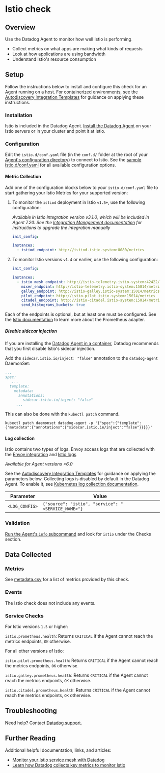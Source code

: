 # Istio check

## Overview

Use the Datadog Agent to monitor how well Istio is performing.

- Collect metrics on what apps are making what kinds of requests
- Look at how applications are using bandwidth
- Understand Istio's resource consumption

## Setup

Follow the instructions below to install and configure this check for an Agent running on a host. For containerized environments, see the [Autodiscovery Integration Templates][1] for guidance on applying these instructions.

### Installation

Istio is included in the Datadog Agent. [Install the Datadog Agent][2] on your Istio servers or in your cluster and point it at Istio.

### Configuration

Edit the `istio.d/conf.yaml` file (in the `conf.d/` folder at the root of your [Agent's configuration directory][3]) to connect to Istio. See the [sample istio.d/conf.yaml][4] for all available configuration options.

#### Metric Collection

Add one of the configuration blocks below to your `istio.d/conf.yaml` file to start gathering your Istio Metrics for your supported version:

1. To monitor the `istiod` deployment in Istio `v1.5+`, use the following configuration:

    _Available in Istio integration version v3.1.0, which will be included in Agent 7.20. See the [Integration Management documentation][15] for instructions to upgrade the integration manually_
    
    ```yaml
    init_config:
    
    instances:
      - istiod_endpoint: http://istiod.istio-system:8080/metrics
    ```
    
2. To monitor Istio versions `v1.4` or earlier, use the following configuration:
    ```yaml
    init_config:

    instances:
      - istio_mesh_endpoint: http://istio-telemetry.istio-system:42422/metrics
        mixer_endpoint: http://istio-telemetry.istio-system:15014/metrics
        galley_endpoint: http://istio-galley.istio-system:15014/metrics
        pilot_endpoint: http://istio-pilot.istio-system:15014/metrics
        citadel_endpoint: http://istio-citadel.istio-system:15014/metrics
        send_histograms_buckets: true
    ```

Each of the endpoints is optional, but at least one must be configured. See the [Istio documentation][5] to learn more about the Prometheus adapter.

##### Disable sidecar injection

If you are installing the [Datadog Agent in a container][10], Datadog recommends that you first disable Istio's sidecar injection.

Add the `sidecar.istio.io/inject: "false"` annotation to the `datadog-agent` DaemonSet:

```yaml
...
spec:
   ...
  template:
    metadata:
      annotations:
        sidecar.istio.io/inject: "false"
     ...
```

This can also be done with the `kubectl patch` command.

```text
kubectl patch daemonset datadog-agent -p '{"spec":{"template":{"metadata":{"annotations":{"sidecar.istio.io/inject":"false"}}}}}'
```

#### Log collection

Istio contains two types of logs. Envoy access logs that are collected with the [Envoy integration][12] and [Istio logs][11].

_Available for Agent versions >6.0_

See the [Autodiscovery Integration Templates][1] for guidance on applying the parameters below.
Collecting logs is disabled by default in the Datadog Agent. To enable it, see [Kubernetes log collection documentation][16].

| Parameter      | Value                                                |
| -------------- | ---------------------------------------------------- |
| `<LOG_CONFIG>` | `{"source": "istio", "service": "<SERVICE_NAME>"}` |

### Validation

[Run the Agent's `info` subcommand][6] and look for `istio` under the Checks section.

## Data Collected

### Metrics

See [metadata.csv][7] for a list of metrics provided by this check.

### Events

The Istio check does not include any events.

### Service Checks

For Istio versions `1.5` or higher:

`istio.prometheus.health`: Returns `CRITICAL` if the Agent cannot reach the metrics endpoints, `OK` otherwise.

For all other versions of Istio:

`istio.pilot.prometheus.health`: Returns `CRITICAL` if the Agent cannot reach the metrics endpoints, `OK` otherwise.

`istio.galley.prometheus.health`: Returns `CRITICAL` if the Agent cannot reach the metrics endpoints, `OK` otherwise.

`istio.citadel.prometheus.health`: Returns `CRITICAL` if the Agent cannot reach the metrics endpoints, `OK` otherwise.

## Troubleshooting

Need help? Contact [Datadog support][8].

## Further Reading

Additional helpful documentation, links, and articles:

- [Monitor your Istio service mesh with Datadog][9]
- [Learn how Datadog collects key metrics to monitor Istio][14]

[1]: https://docs.datadoghq.com/agent/kubernetes/integrations/
[2]: https://app.datadoghq.com/account/settings#agent
[3]: https://docs.datadoghq.com/agent/guide/agent-configuration-files/#agent-configuration-directory
[4]: https://github.com/DataDog/integrations-core/blob/master/istio/datadog_checks/istio/data/conf.yaml.example
[5]: https://istio.io/docs/tasks/telemetry/metrics/querying-metrics
[6]: https://docs.datadoghq.com/agent/guide/agent-commands/#agent-status-and-information
[7]: https://github.com/DataDog/integrations-core/blob/master/istio/metadata.csv
[8]: https://docs.datadoghq.com/help/
[9]: https://www.datadoghq.com/blog/monitor-istio-with-datadog
[10]: https://docs.datadoghq.com/agent/kubernetes/
[11]: https://istio.io/docs/tasks/telemetry/logs/collecting-logs/
[12]: https://docs.datadoghq.com/integrations/envoy/#log-collection
[13]: https://docs.datadoghq.com/agent/guide/agent-commands/#start-stop-and-restart-the-agent
[14]: https://www.datadoghq.com/blog/istio-metrics/
[15]: https://docs.datadoghq.com/agent/guide/integration-management/#install
[16]: https://docs.datadoghq.com/agent/kubernetes/log/

